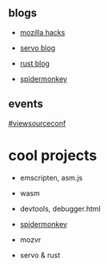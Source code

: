 ## blogs

- [mozilla hacks](https://hacks.mozilla.org/)

- [servo blog](https://blog.servo.org/)

- [rust blog](https://blog.rust-lang.org/)

- [spidermonkey](https://blog.mozilla.org/javascript/)


## events

[#viewsourceconf](https://viewsourceconf.org/berlin-2016/)


# cool projects

- emscripten, asm.js

- wasm

- devtools, debugger.html

- [spidermonkey](https://developer.mozilla.org/en-US/docs/Mozilla/Projects/SpiderMonkey)

- mozvr

- servo & rust

